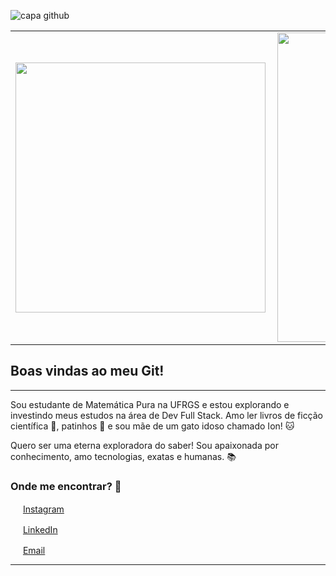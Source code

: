 ![capa github](https://uploaddeimagens.com.br/imagens/i-RIUfw)
<center>
<table>
    <tr>
        <td><img width="400px" align="left" src="https://github-readme-stats.vercel.app/api/top-langs/?username=hana-bananaa&hide=html&layout=compact&theme=buefy" /></td>
        <td><img width="495px" align="left" src="https://github-readme-stats.vercel.app/api?username=hana-bananaa&theme=buefy"/></td>
    </tr>   
</table>
</center>  

## Boas vindas ao meu Git!

---

Sou estudante de Matemática Pura na UFRGS e estou explorando e investindo meus estudos na área de Dev Full Stack.
Amo ler livros de ficção científica :robot:, patinhos :duck: e sou mãe de um gato idoso chamado Ion! :cat: 

Quero ser uma eterna exploradora do saber! Sou apaixonada por conhecimento, amo tecnologias, exatas e humanas. :books:


### Onde me encontrar? :love_letter:

<a href="https://www.instagram.com/dii_lua/"><img src="https://github.com/leticiadasilva/leticiadasilva/blob/main/images/instagram.png" width="16"></img></a> [Instagram](https://www.instagram.com/debra_barto/)  

<a href="https://www.linkedin.com/in/leticiasilvar"><img src="https://www.geekmeta.com/upload/2019/1213/cf3d2919ff147def7f5cb9b943b3d628.jpg" width="16"></img></a> [LinkedIn](https://www.linkedin.com/in/debora-barto/)  

<a href="mailto:leticiadasilva.contato@gmail.com"><img src="https://github.com/leticiadasilva/leticiadasilva/blob/main/images/email.png" width="16"></img></a> [Email](mailto:debartosiaki@gmail.com)  

---
